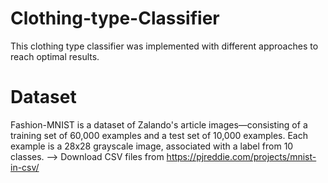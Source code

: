 # Clothing-type-Classifier
This clothing type classifier was implemented with different approaches to reach optimal results.
# Dataset
Fashion-MNIST is a dataset of Zalando's article images—consisting of a training set of 60,000 examples and a test set of 10,000 examples. Each example is a 28x28 grayscale image, associated with a label from 10 classes.
--> Download CSV files from https://pjreddie.com/projects/mnist-in-csv/
